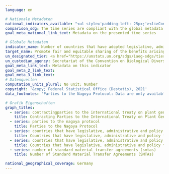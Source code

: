 ```yaml
---
language: en    

# Nationale Metadaten    
national_indicators_available: "<ul style='padding-left: 25px;'><li>Contracting Parties to the International Treaty on Plant Genetic Resources for Food and Agriculture</li> <li> Parties to the Nagoya Protocol</li> <li> Countries that have legislative, administrative and policy framework or measures reported through the Online Reporting System on Compliance  of the International Treaty on Plant Genetic Resources for Food and Agriculture</li> <li> Countries that have legislative, administrative and policy framework or measures reported to the Access and Benefit-Sharing Clearing-House</li> <li> Number of Standard Material Transfer Agreements (SMTAs)</li></ul>"    
comparison_sdg: The time series are compliant with the global metadata.    
goal_meta_national_link_text: Metadata on the presented time series    

# Globale Metadaten    
indicator_name: Number of countries that have adopted legislative, administrative and policy frameworks to ensure fair and equitable sharing of benefits    
target_name: Promote fair and equitable sharing of the benefits arising from the utilization of genetic resources and promote appropriate access to such resources, as internationally agreed    
un_designated_tier: <a href="https://unstats.un.org/sdgs/iaeg-sdgs/tier-classification/" title="Click here for more information on the UN tier classification."  target="_blank">Tier I</a>    
un_custodian_agency: Secretariat of the Convention on Biological Diversity (CBD)    
goal_meta_link_text: Metadata on this indicator    
goal_meta_2_link_text:     
goal_meta_3_link_text:         
# Datenquellen    
computation_units_plural: No unit; Number    
copyright: '&copy; Federal Statistical Office (Destatis), 2021'    
data_footnotes: 'Parties to the Nagoya Protocol: Data are only available from 2016.<br>• Countries that have legislative, administrative and policy framework or measures reported through the Online Reporting System on Compliance  of the International Treaty on Plant Genetic Resources for Food and Agriculture: The time series refers to the online reporting system. The framework and measures existed before. Data is only available from 2016.<br>• Number of Standard Material Transfer Agreements (SMTAs): Cummulative values. Data are only available from 2012.'    

# Grafik Eigenschaften    
graph_titles:
  - series: contractingparties to the international treaty on plant genetic resources for food and agriculture
    title: Contracting Parties to the International Treaty on Plant Genetic Resources for Food and Agriculture
  - series: parties to the nagoya protocol
    title: Parties to the Nagoya Protocol
  - series: countries that have legislative, administrative and policy framework or measures reported through the online reporting system on compliance  of the international treaty on plant genetic resources for food and agriculture
    title: Countries that have legislative, administrative and policy framework or measures reported through the Online Reporting System on Compliance  of the International Treaty on Plant Genetic Resources for Food and Agriculture
  - series: countries that have legislative, administrative and policy framework or measures reported to the access and benefit-sharing clearing-house
    title: Countries that have legislative, administrative and policy framework or measures reported to the Access and Benefit-Sharing Clearing-House
  - series: number of standard material transfer agreements (smtas)
    title: Number of Standard Material Transfer Agreements (SMTAs)    

national_geographical_coverage: Germany    
---
```


<span></span>

